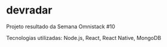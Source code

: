 # devradar
Projeto resultado da Semana Omnistack #10

Tecnologias utilizadas: Node.js, React, React Native, MongoDB
